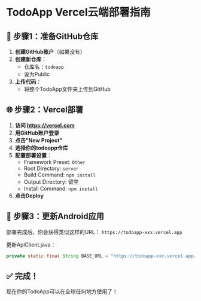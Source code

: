 # TodoApp Vercel云端部署指南

## 🚀 步骤1：准备GitHub仓库

1. **创建GitHub账户**（如果没有）
2. **创建新仓库**：
   - 仓库名：`todoapp`
   - 设为Public
3. **上传代码**：
   - 将整个TodoApp文件夹上传到GitHub

## 🌐 步骤2：Vercel部署

1. **访问 https://vercel.com**
2. **用GitHub账户登录**
3. **点击"New Project"**
4. **选择你的todoapp仓库**
5. **配置部署设置**：
   - Framework Preset: `Other`
   - Root Directory: `server`
   - Build Command: `npm install`
   - Output Directory: 留空
   - Install Command: `npm install`
6. **点击Deploy**

## 📱 步骤3：更新Android应用

部署完成后，你会获得类似这样的URL：
`https://todoapp-xxx.vercel.app`

更新ApiClient.java：
```java
private static final String BASE_URL = "https://todoapp-xxx.vercel.app/";
```

## ✅ 完成！

现在你的TodoApp可以在全球任何地方使用了！